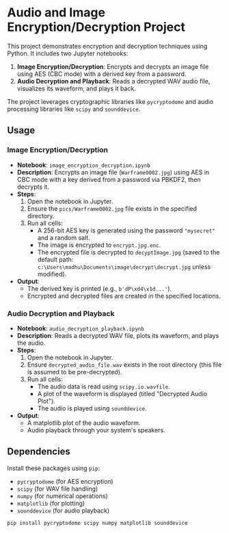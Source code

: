 # Audio and Image Encryption/Decryption Project

This project demonstrates encryption and decryption techniques using Python. It includes two Jupyter notebooks:

1. **Image Encryption/Decryption**: Encrypts and decrypts an image file using AES (CBC mode) with a derived key from a password.
2. **Audio Decryption and Playback**: Reads a decrypted WAV audio file, visualizes its waveform, and plays it back.

The project leverages cryptographic libraries like `pycryptodome` and audio processing libraries like `scipy` and `sounddevice`.


## Usage

### Image Encryption/Decryption
- **Notebook**: `image_encryption_decryption.ipynb`
- **Description**: Encrypts an image file (`Warframe0002.jpg`) using AES in CBC mode with a key derived from a password via PBKDF2, then decrypts it.
- **Steps**:
  1. Open the notebook in Jupyter.
  2. Ensure the `pics/Warframe0002.jpg` file exists in the specified directory.
  3. Run all cells:
     - A 256-bit AES key is generated using the password `"mysecret"` and a random salt.
     - The image is encrypted to `encrypt.jpg.enc`.
     - The encrypted file is decrypted to `decyptImage.jpg` (saved to the default path: `c:\Users\madhu\Documents\image\decrypt\decrypt.jpg` unless modified).
- **Output**:
  - The derived key is printed (e.g., `b'dP\xd4\x1d...'`).
  - Encrypted and decrypted files are created in the specified locations.

### Audio Decryption and Playback
- **Notebook**: `audio_decryption_playback.ipynb`
- **Description**: Reads a decrypted WAV file, plots its waveform, and plays the audio.
- **Steps**:
  1. Open the notebook in Jupyter.
  2. Ensure `decrypted_audio_file.wav` exists in the root directory (this file is assumed to be pre-decrypted).
  3. Run all cells:
     - The audio data is read using `scipy.io.wavfile`.
     - A plot of the waveform is displayed (titled "Decrypted Audio Plot").
     - The audio is played using `sounddevice`.
- **Output**:
  - A matplotlib plot of the audio waveform.
  - Audio playback through your system's speakers.

## Dependencies
Install these packages using `pip`:
- `pycryptodome` (for AES encryption)
- `scipy` (for WAV file handling)
- `numpy` (for numerical operations)
- `matplotlib` (for plotting)
- `sounddevice` (for audio playback)

```bash
pip install pycryptodome scipy numpy matplotlib sounddevice
